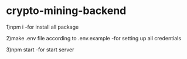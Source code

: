 # crypto-mining-backend

1)npm i 
  -for install all package 

2)make .env file according to .env.example
  -for setting up all credentials

3)npm start 
  -for start server
